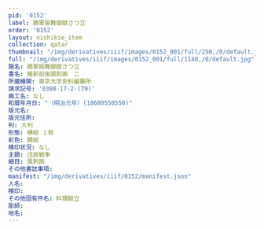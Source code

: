 ```yaml
---
pid: '0152'
label: 勝軍振舞御献さつ立
order: '0152'
layout: nishikie_item
collection: qatar
thumbnail: "/img/derivatives/iiif/images/0152_001/full/250,/0/default.jpg"
full: "/img/derivatives/iiif/images/0152_001/full/1140,/0/default.jpg"
題名: 勝軍振舞御献さつ立
書名: 維新前後諷刺画　二
所蔵機関: 東京大学史料編纂所
請求記号: '0380-17-2-(79)'
画工名: なし
和暦年月日: "（明治元年）(18680550550)"
版元名: 
版元住所: 
判: 大判
形態: 横絵 １枚
彩色: 錦絵
検印状況: なし
主題: 戊辰戦争
細目: 風刺画
その他書誌事項: 
manifest: "/img/derivatives/iiif/0152/manifest.json"
人名: 
検印: 
その他固有件名: 料理献立
彫師: 
地名: 
---
```

